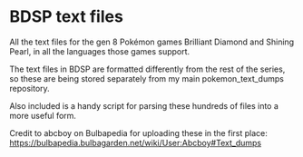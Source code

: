 # BDSP text files
All the text files for the gen 8 Pokémon games Brilliant Diamond and Shining
Pearl, in all the languages those games support.

The text files in BDSP are formatted differently from the rest of the series,
so these are being stored separately from my main pokemon_text_dumps repository.

Also included is a handy script for parsing these hundreds of files into a more
useful form.

Credit to abcboy on Bulbapedia for uploading these in the first place:
https://bulbapedia.bulbagarden.net/wiki/User:Abcboy#Text_dumps
